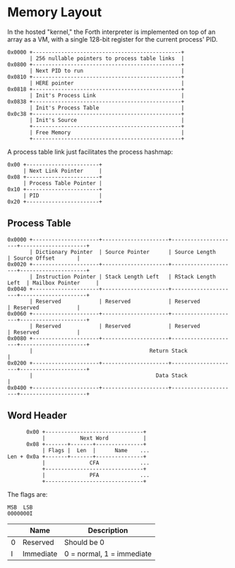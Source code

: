 Memory Layout
=============

In the hosted "kernel," the Forth interpreter is implemented on top of an array as a VM, with a single 128-bit register for the current process' PID.

```
0x0000 +-----------------------------------------------+
       | 256 nullable pointers to process table links  |
0x0800 +-----------------------------------------------+
       | Next PID to run                               |
0x0810 +-----------------------------------------------+
       | HERE pointer                                  |
0x0818 +-----------------------------------------------+
       | Init's Process Link                           |
0x0838 +-----------------------------------------------+
       | Init's Process Table                          |
0x0c38 +-----------------------------------------------+
       | Init's Source                                 |
       +-----------------------------------------------+
       | Free Memory                                   |
       +-----------------------------------------------+
```

A process table link just facilitates the process hashmap:

```
0x00 +-----------------------+
     | Next Link Pointer     |
0x08 +-----------------------+
     | Process Table Pointer |
0x10 +-----------------------+
     | PID                   |
0x20 +-----------------------+
```

Process Table
-------------

```
0x0000 +---------------------+---------------------+---------------------+---------------------+
       | Dictionary Pointer  | Source Pointer      | Source Length       | Source Offset       |
0x0020 +---------------------+---------------------+---------------------+---------------------+
       | Instruction Pointer | Stack Length Left   | RStack Length Left  | Mailbox Pointer     |
0x0040 +---------------------+---------------------+---------------------+---------------------+
       | Reserved            | Reserved            | Reserved            | Reserved            |
0x0060 +---------------------+---------------------+---------------------+---------------------+
       | Reserved            | Reserved            | Reserved            | Reserved            |
0x0080 +---------------------+---------------------+---------------------+---------------------+
       |                                     Return Stack                                      |
0x0200 +---------------------+---------------------+---------------------+---------------------+
       |                                       Data Stack                                      |
0x0400 +---------------------+---------------------+---------------------+---------------------+
```

Word Header
-----------

```
      0x00 +-------------------------------+
           |           Next Word           |
      0x08 +-------+-------+---------------+
           | Flags |  Len  |      Name    ...
Len + 0x0a +-------+-------+---------------+
           |              CFA             ...
           +-------------------------------+
           |              PFA             ...
           +-------------------------------+
```

The flags are:

```
MSB  LSB
0000000I
```

|   | Name      | Description               |
|---|-----------|---------------------------|
| 0 | Reserved  | Should be 0               |
| I | Immediate | 0 = normal, 1 = immediate |
